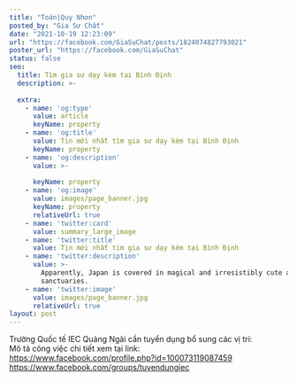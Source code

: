 ```yaml
---
title: "Toán|Quy Nhơn"
posted_by: "Gia Sư Chất"
date: "2021-10-19 12:23:09"
url: "https://facebook.com/GiaSuChat/posts/1824074827793021"
poster_url: "https://facebook.com/GiaSuChat"
status: false
seo:
  title: Tìm gia sư dạy kèm tại Bình Định
  description: >-
    
  extra:
    - name: 'og:type'
      value: article
      keyName: property
    - name: 'og:title'
      value: Tin mới nhất tìm gia sư dạy kèm tại Bình Định
      keyName: property
    - name: 'og:description'
      value: >-
        
      keyName: property
    - name: 'og:image'
      value: images/page_banner.jpg
      keyName: property
      relativeUrl: true
    - name: 'twitter:card'
      value: summary_large_image
    - name: 'twitter:title'
      value: Tin mới nhất tìm gia sư dạy kèm tại Bình Định
    - name: 'twitter:description'
      value: >-
        Apparently, Japan is covered in magical and irresistibly cute animal
        sanctuaries.
    - name: 'twitter:image'
      value: images/page_banner.jpg
      relativeUrl: true
layout: post
---
```

Trường Quốc tế IEC Quảng Ngãi cần tuyển dụng bổ sung các vị trí:<br>Mô tả công việc chi tiết xem tại link:<br>https://www.facebook.com/profile.php?id=100073119087459<br>https://www.facebook.com/groups/tuyendungiec
